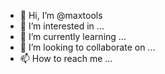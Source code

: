 - 👋 Hi, I’m @maxtools
- 👀 I’m interested in ...
- 🌱 I’m currently learning ...
- 💞️ I’m looking to collaborate on ...
- 📫 How to reach me ...

<!---
maxtools/maxtools is a ✨ special ✨ repository because its `README.md` (this file) appears on your GitHub profile.
You can click the Preview link to take a look at your changes.
--->
